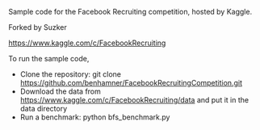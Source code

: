 Sample code for the Facebook Recruiting competition, hosted by Kaggle.

Forked by Suzker

https://www.kaggle.com/c/FacebookRecruiting

To run the sample code,

 - Clone the repository: git clone https://github.com/benhamner/FacebookRecruitingCompetition.git
 - Download the data from https://www.kaggle.com/c/FacebookRecruiting/data and put it in the data directory
 - Run a benchmark: python bfs_benchmark.py

